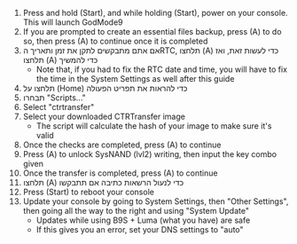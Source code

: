 1. Press and hold (Start), and while holding (Start), power on your console. This will launch GodMode9
2. If you are prompted to create an essential files backup, press (A) to do so, then press (A) to continue once it is completed
3. אם אתם מתבקשים לתקן את זמן ותאריך הRTC, תלחצו (A) כדי לעשות זאת, ואז תלחצו (A) כדי להמשיך
   - Note that, if you had to fix the RTC date and time, you will have to fix the time in the System Settings as well after this guide
4. תלחצו על (Home) כדי להראות את תפריט הפעולה
5. תבחרו "Scripts..."
6. Select "ctrtransfer"
7. Select your downloaded CTRTransfer image
   - The script will calculate the hash of your image to make sure it's valid
8. Once the checks are completed, press (A) to continue
9. Press (A) to unlock SysNAND (lvl2) writing, then input the key combo given
10. Once the transfer is completed, press (A) to continue
11. תלחצו (A) כדי לנעול הרשאות כתיבה אם תתבקשו
12. Press (Start) to reboot your console
13. Update your console by going to System Settings, then "Other Settings", then going all the way to the right and using "System Update"
    - Updates while using B9S + Luma (what you have) are safe
    - If this gives you an error, set your DNS settings to "auto"
